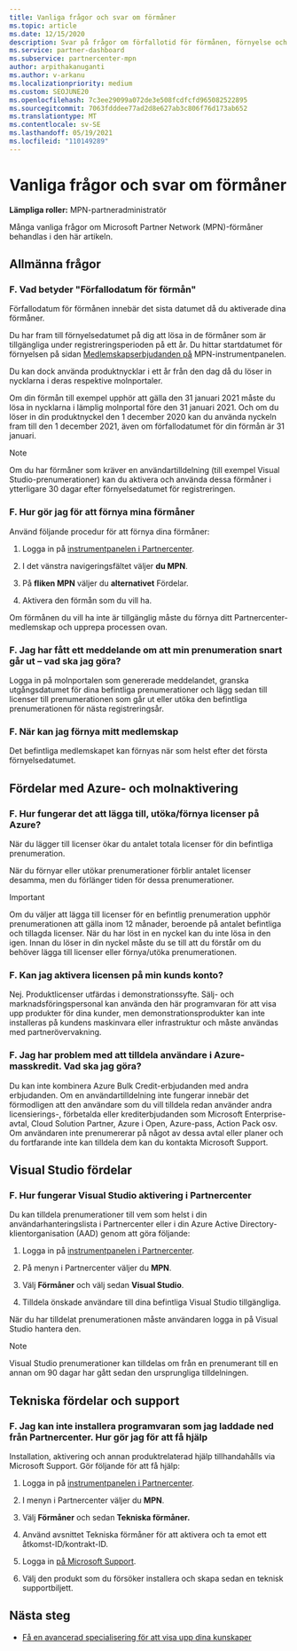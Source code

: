 ```yaml
---
title: Vanliga frågor och svar om förmåner
ms.topic: article
ms.date: 12/15/2020
description: Svar på frågor om förfallotid för förmånen, förnyelse och aktivering av licenser för Azure, molnet, Visual Studio samt tekniska förmåner och supportförmåner
ms.service: partner-dashboard
ms.subservice: partnercenter-mpn
author: arpithakanuganti
ms.author: v-arkanu
ms.localizationpriority: medium
ms.custom: SEOJUNE20
ms.openlocfilehash: 7c3ee29099a072de3e508fcdfcfd965082522895
ms.sourcegitcommit: 7063fdddee77ad2d8e627ab3c806f76d173ab652
ms.translationtype: MT
ms.contentlocale: sv-SE
ms.lasthandoff: 05/19/2021
ms.locfileid: "110149289"
---
```

# <a name="benefits-faq"></a>Vanliga frågor och svar om förmåner

**Lämpliga roller:** MPN-partneradministratör

Många vanliga frågor om Microsoft Partner Network (MPN)-förmåner behandlas i den här artikeln.


## <a name="general-questions"></a>Allmänna frågor

### <a name="q-what-does-benefit-expiry-date-mean"></a>F. Vad betyder "Förfallodatum för förmån"

Förfallodatum för förmånen innebär det sista datumet då du aktiverade dina förmåner.

Du har fram till förnyelsedatumet på dig att lösa in de förmåner som är tillgängliga under registreringsperioden på ett år. Du hittar startdatumet för förnyelsen på sidan [Medlemskapserbjudanden på](https://partner.microsoft.com/dashboard/mpn/offers) MPN-instrumentpanelen.

Du kan dock använda produktnycklar i ett år från den dag då du löser in nycklarna i deras respektive molnportaler.

Om din förmån till exempel upphör att gälla den 31 januari 2021 måste du lösa in nycklarna i lämplig molnportal före den 31 januari 2021. Och om du löser in din produktnyckel den 1 december 2020 kan du använda nyckeln fram till den 1 december 2021, även om förfallodatumet för din förmån är 31 januari.

>[!NOTE]
>Om du har förmåner som kräver en användartilldelning (till exempel Visual Studio-prenumerationer) kan du aktivera och använda dessa förmåner i ytterligare 30 dagar efter förnyelsedatumet för registreringen.

### <a name="q-how-do-i-renew-my-benefits"></a>F. Hur gör jag för att förnya mina förmåner

Använd följande procedur för att förnya dina förmåner:

1. Logga in på [instrumentpanelen i Partnercenter](https://partner.microsoft.com/dashboard/).

2. I det vänstra navigeringsfältet väljer **du MPN**.

3. På **fliken MPN** väljer du **alternativet** Fördelar.

4. Aktivera den förmån som du vill ha.

Om förmånen du vill ha inte är tillgänglig måste du förnya ditt Partnercenter-medlemskap och upprepa processen ovan.

### <a name="q-i-received-a-notification-informing-me-that-my-subscription-is-expiring-soon---what-should-i-do"></a>F. Jag har fått ett meddelande om att min prenumeration snart går ut – vad ska jag göra?

Logga in på molnportalen som genererade meddelandet, granska utgångsdatumet för dina befintliga prenumerationer och lägg sedan till licenser till prenumerationen som går ut eller utöka den befintliga prenumerationen för nästa registreringsår.

### <a name="q-when-can-i-renew-my-membership"></a>F. När kan jag förnya mitt medlemskap

Det befintliga medlemskapet kan förnyas när som helst efter det första förnyelsedatumet.

## <a name="azure-and-cloud-activation-benefits"></a>Fördelar med Azure- och molnaktivering

### <a name="q-how-does-adding-extendingrenewing-licenses-work-on-azure"></a>F. Hur fungerar det att lägga till, utöka/förnya licenser på Azure?

När du lägger till licenser ökar du antalet totala licenser för din befintliga prenumeration.

När du förnyar eller utökar prenumerationer förblir antalet licenser desamma, men du förlänger tiden för dessa prenumerationer.

>[!IMPORTANT]
>Om du väljer att lägga till licenser för en befintlig prenumeration upphör prenumerationen att gälla inom 12 månader, beroende på antalet befintliga och tillagda licenser. När du har löst in en nyckel kan du inte lösa in den igen. Innan du löser in din nyckel måste du se till att du förstår om du behöver lägga till licenser eller förnya/utöka prenumerationen.

### <a name="q-can-i-activate-the-license-on-my-customers-account"></a>F. Kan jag aktivera licensen på min kunds konto?

Nej. Produktlicenser utfärdas i demonstrationssyfte. Sälj- och marknadsföringspersonal kan använda den här programvaran för att visa upp produkter för dina kunder, men demonstrationsprodukter kan inte installeras på kundens maskinvara eller infrastruktur och måste användas med partnerövervakning.

### <a name="q-im-having-trouble-assigning-users-in-azure-bulk-credit-what-should-i-do"></a>F. Jag har problem med att tilldela användare i Azure-masskredit. Vad ska jag göra?

Du kan inte kombinera Azure Bulk Credit-erbjudanden med andra erbjudanden. Om en användartilldelning inte fungerar innebär det förmodligen att den användare som du vill tilldela redan använder andra licensierings-, förbetalda eller krediterbjudanden som Microsoft Enterprise-avtal, Cloud Solution Partner, Azure i Open, Azure-pass, Action Pack osv. Om användaren inte prenumererar på något av dessa avtal eller planer och du fortfarande inte kan tilldela dem kan du kontakta Microsoft Support.

## <a name="visual-studio-benefits"></a>Visual Studio fördelar

### <a name="q-how-does-visual-studio-activation-work-in-partner-center"></a>F. Hur fungerar Visual Studio aktivering i Partnercenter

Du kan tilldela prenumerationer till vem som helst i din användarhanteringslista i Partnercenter eller i din Azure Active Directory-klientorganisation (AAD) genom att göra följande:

1. Logga in på [instrumentpanelen i Partnercenter](https://partner.microsoft.com/dashboard/).

2. På menyn i Partnercenter väljer du **MPN**.

3. Välj **Förmåner** och välj sedan **Visual Studio**.

4. Tilldela önskade användare till dina befintliga Visual Studio tillgängliga.

När du har tilldelat prenumerationen måste användaren logga in på Visual Studio hantera den.

>[!Note]
> Visual Studio prenumerationer kan tilldelas om från en prenumerant till en annan om 90 dagar har gått sedan den ursprungliga tilldelningen.

## <a name="technical-benefits-and-support"></a>Tekniska fördelar och support

### <a name="q-i-cant-install-the-software-i-downloaded-from-partner-center-how-do-i-get-help"></a>F. Jag kan inte installera programvaran som jag laddade ned från Partnercenter. Hur gör jag för att få hjälp

Installation, aktivering och annan produktrelaterad hjälp tillhandahålls via Microsoft Support. Gör följande för att få hjälp:

1. Logga in på [instrumentpanelen i Partnercenter](https://partner.microsoft.com/dashboard/).

2. I menyn i Partnercenter väljer du **MPN**.

3. Välj **Förmåner** och sedan **Tekniska förmåner.**

4. Använd avsnittet Tekniska förmåner för att aktivera och ta emot ett åtkomst-ID/kontrakt-ID.

5. Logga in [på Microsoft Support](https://support.microsoft.com/supportforbusiness/productselection).

6. Välj den produkt som du försöker installera och skapa sedan en teknisk supportbiljett.

## <a name="next-steps"></a>Nästa steg

- [Få en avancerad specialisering för att visa upp dina kunskaper](advanced-specializations.md)